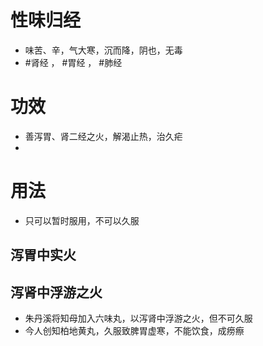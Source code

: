 # 性味归经
- 味苦、辛，气大寒，沉而降，阴也，无毒
-  #肾经 ， #胃经 ， #肺经 
# 功效
- 善泻胃、肾二经之火，解渴止热，治久疟
- 
# 用法
- 只可以暂时服用，不可以久服
## 泻胃中实火
## 泻肾中浮游之火
- 朱丹溪将知母加入六味丸，以泻肾中浮游之火，但不可久服
- 今人创知柏地黄丸，久服致脾胃虚寒，不能饮食，成痨瘵
